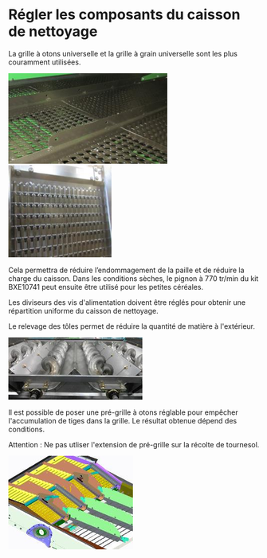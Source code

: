 # Régler les composants du caisson de nettoyage
La grille à otons universelle et la grille à grain universelle sont les plus couramment utilisées.

![Grille à otons universelle](images/img18.jpg)![Grille à grain universelle](images/img20.jpg)

Cela permettra de réduire l’endommagement de la paille et de réduire la charge du caisson. Dans les conditions sèches, le pignon à 770 tr/min du kit BXE10741 peut ensuite être utilisé pour les petites céréales.

Les diviseurs des vis d'alimentation doivent être réglés pour obtenir une répartition uniforme du caisson de nettoyage. 

Le relevage des tôles permet de réduire la quantité de matière à l'extérieur. 

![Diviseurs des vis d'alimentation](images/img21.jpg)

Il est possible de poser une pré-grille à otons réglable pour empêcher l'accumulation de tiges dans la grille. Le résultat obtenue dépend des conditions.

Attention : Ne pas utliser l'extension de pré-grille sur la récolte de tournesol. 

![Extension de pré-grille](images/img23.jpg)